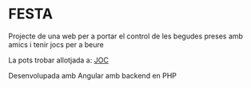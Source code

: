 # FESTA

Projecte de una web per a portar el control de les begudes preses amb amics i tenir jocs per a beure

La pots trobar allotjada a: [JOC](https://joc.feritja.cat)

Desenvolupada amb Angular amb backend en PHP
